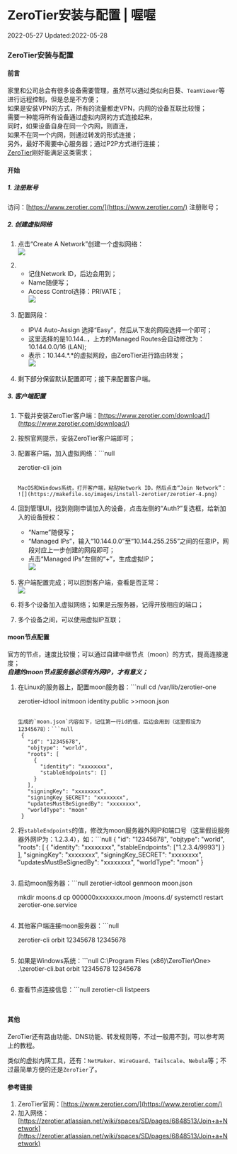 # ZeroTier安装与配置 | 喔喔
2022-05-27 Updated:2022-05-28

### [](#ZeroTier安装与配置 "ZeroTier安装与配置")ZeroTier安装与配置

#### [](#前言 "前言")前言

家里和公司总会有很多设备需要管理，虽然可以通过类似向日葵、`TeamViewer`等进行远程控制，但是总是不方便；  
如果是安装VPN的方式，所有的流量都走VPN，内网的设备互联比较慢；  
需要一种能将所有设备通过虚拟内网的方式连接起来，  
同时，如果设备自身在同一个内网，则直连，  
如果不在同一个内网，则通过转发的形式连接；  
另外，最好不需要中心服务器；通过P2P方式进行连接；  
[ZeroTier](https://www.zerotier.com/)刚好能满足这类需求；

#### [](#开始 "开始")开始

##### [](#1-注册账号 "1. 注册账号")1\. 注册账号

访问：[https://www.zerotier.com/](https://www.zerotier.com/) 注册账号；

##### [](#2-创建虚拟网络 "2. 创建虚拟网络")2\. 创建虚拟网络

1.  点击“Create A Network”创建一个虚拟网络：  
    ![](https://makefile.so/images/install-zerotier/zerotier-1.png)
    
2.  *   记住Network ID，后边会用到；
    *   Name随便写；
    *   Access Control选择：PRIVATE；  
        ![](https://makefile.so/images/install-zerotier/zerotier-2.png)
        
3.  配置网段：
    
    *   IPV4 Auto-Assign 选择“Easy”，然后从下发的网段选择一个即可；
    *   这里选择的是10.144.*.*，上方的Managed Routes会自动修改为：10.144.0.0/16 (LAN);
    *   表示：10.144.*.*的虚拟网段，由ZeroTier进行路由转发；  
        ![](https://makefile.so/images/install-zerotier/zerotier-3.png)
        
4.  剩下部分保留默认配置即可；接下来配置客户端。
    

##### [](#3-客户端配置 "3. 客户端配置")3\. 客户端配置

1.  下载并安装ZeroTier客户端：[https://www.zerotier.com/download/](https://www.zerotier.com/download/)
2.  按照官网提示，安装ZeroTier客户端即可；
3.  配置客户端，加入虚拟网络：```null
     
     zerotier-cli join <Network ID>
    
    ```
    
    MacOS和Windows系统，打开客户端，粘贴Network ID，然后点击“Join Network”：  
    ![](https://makefile.so/images/install-zerotier/zerotier-4.png)
    
4.  回到管理UI，找到刚刚申请加入的设备，点击左侧的“Auth?”复选框，给新加入的设备授权：
    *   “Name”随便写；
    *   “Managed IPs”，输入“10.144.0.0”至“10.144.255.255”之间的任意IP，网段对应上一步创建的网段即可；
    *   点击“Managed IPs”左侧的“+”，生成虚拟IP；  
        ![](https://makefile.so/images/install-zerotier/zerotier-5.png)
        
5.  客户端配置完成；可以回到客户端，查看是否正常：  
    ![](https://makefile.so/images/install-zerotier/zerotier-6.png)
    
6.  将多个设备加入虚拟网络；如果是云服务器，记得开放相应的端口；
7.  多个设备之间，可以使用虚拟IP互联；

#### [](#moon节点配置 "moon节点配置")moon节点配置

官方的节点，速度比较慢；可以通过自建中继节点（moon）的方式，提高连接速度；  
**_自建的moon节点服务器必须有外网IP，才有意义；_**

1.  在Linux的服务器上，配置moon服务器：```null
     cd /var/lib/zerotier-one
     
     zerotier-idtool initmoon identity.public >>moon.json
    
    ```
    
    生成的`moon.json`内容如下，记住第一行id的值，后边会用到（这里假设为12345678）：```null
     {
       "id": "12345678",
       "objtype": "world",
       "roots": [
         {
           "identity": "xxxxxxxx",
           "stableEndpoints": []
         }
       ],
       "signingKey": "xxxxxxxx",
       "signingKey_SECRET": "xxxxxxxx",
       "updatesMustBeSignedBy": "xxxxxxxx",
       "worldType": "moon"
     }
    
    ```
    
2.  将`stableEndpoints`的值，修改为moon服务器外网IP和端口号（这里假设服务器外网IP为：1.2.3.4），如：```null
     {
       "id": "12345678",
       "objtype": "world",
       "roots": [
         {
           "identity": "xxxxxxxx",
           "stableEndpoints": ["1.2.3.4/9993"]
         }
       ],
       "signingKey": "xxxxxxxx",
       "signingKey_SECRET": "xxxxxxxx",
       "updatesMustBeSignedBy": "xxxxxxxx",
       "worldType": "moon"
     }
    
    ```
    
3.  启动moon服务器：```null
     zerotier-idtool genmoon moon.json
     
     mkdir moons.d
     cp 000000xxxxxxxx.moon /moons.d/
     systemctl restart zerotier-one.service
    
    ```
    
4.  其他客户端连接moon服务器：```null
     
     
     
     
     zerotier-cli orbit 12345678 12345678
    
    ```
    
5.  如果是Windows系统：```null
     C:\Program Files (x86)\ZeroTier\One> .\zerotier-cli.bat orbit 12345678 12345678
    
    ```
    
6.  查看节点连接信息：```null
     zerotier-cli listpeers
     
     
    
    ```
    

#### [](#其他 "其他")其他

ZeroTier还有路由功能、DNS功能、转发规则等，不过一般用不到，可以参考网上的教程。

类似的虚拟内网工具，还有：`NetMaker`、`WireGuard`、`Tailscale`、`Nebula`等；不过最简单方便的还是`ZeroTier`了。

#### [](#参考链接 "参考链接")参考链接

1.  ZeroTier官网：[https://www.zerotier.com/](https://www.zerotier.com/)
2.  加入网络：[https://zerotier.atlassian.net/wiki/spaces/SD/pages/6848513/Join+a+Network](https://zerotier.atlassian.net/wiki/spaces/SD/pages/6848513/Join+a+Network)